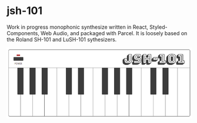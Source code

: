 # jsh-101

Work in progress monophonic synthesize written in React, Styled-Components, Web Audio, and packaged with Parcel.
It is loosely based on the Roland SH-101 and LuSH-101 sythesizers.

![screenshot][screenshot]

[screenshot]: ./static/screenshot.png 'Screenshot'
